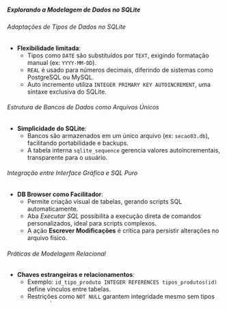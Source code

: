 ##### Explorando a Modelagem de Dados no SQLite  
###### Adaptações de Tipos de Dados no SQLite  
- **Flexibilidade limitada**:  
	- Tipos como `DATE` são substituídos por `TEXT`, exigindo formatação manual (ex: `YYYY-MM-DD`).  
	- `REAL` é usado para números decimais, diferindo de sistemas como PostgreSQL ou MySQL.  
	- Auto incremento utiliza `INTEGER PRIMARY KEY AUTOINCREMENT`, uma sintaxe exclusiva do SQLite.  

###### Estrutura de Bancos de Dados como Arquivos Únicos  
- **Simplicidade do SQLite**:  
	- Bancos são armazenados em um único arquivo (ex: `secao03.db`), facilitando portabilidade e backups.  
	- A tabela interna `sqlite_sequence` gerencia valores autoincrementais, transparente para o usuário.  

###### Integração entre Interface Gráfica e SQL Puro  
- **DB Browser como Facilitador**:  
	- Permite criação visual de tabelas, gerando scripts SQL automaticamente.  
	- Aba *Executar SQL* possibilita a execução direta de comandos personalizados, ideal para scripts complexos.  
	- A ação **Escrever Modificações** é crítica para persistir alterações no arquivo físico.  

###### Práticas de Modelagem Relacional  
- **Chaves estrangeiras e relacionamentos**:  
	- Exemplo: `id_tipo_produto INTEGER REFERENCES tipos_produtos(id)` define vínculos entre tabelas.  
	- Restrições como `NOT NULL` garantem integridade mesmo sem tipos avançados.  

###### Exemplo de Aplicação Prática  
```sql  
-- Modelagem de entidades em saúde (pacientes e médicos)  
CREATE TABLE pacientes (  
	id INTEGER PRIMARY KEY AUTOINCREMENT,  
	nome TEXT NOT NULL,  
	data_nascimento TEXT NOT NULL  -- Formato: '1990-05-15'  
);  

CREATE TABLE medicos (  
	id INTEGER PRIMARY KEY AUTOINCREMENT,  
	especialidade TEXT NOT NULL  
);  